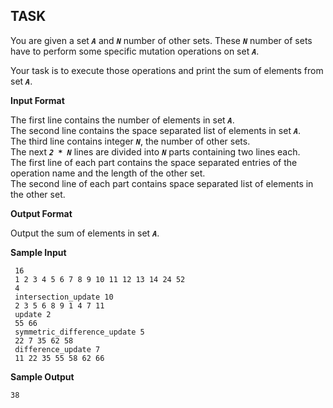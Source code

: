 ## TASK
You are given a set ***`A`*** and ***`N`*** number of other sets. These ***`N`*** number of sets have to perform some specific mutation operations on set ***`A`***.  

Your task is to execute those operations and print the sum of elements from set ***`A`***.  

**Input Format**

The first line contains the number of elements in set ***`A`***.  
The second line contains the space separated list of elements in set ***`A`***.  
The third line contains integer ***`N`***, the number of other sets.  
The next ***`2 * N`*** lines are divided into ***`N`*** parts containing two lines each.  
The first line of each part contains the space separated entries of the operation name and the length of the other set.  
The second line of each part contains space separated list of elements in the other set.  

**Output Format**

Output the sum of elements in set ***`A`***.  

**Sample Input**
```
 16
 1 2 3 4 5 6 7 8 9 10 11 12 13 14 24 52
 4
 intersection_update 10
 2 3 5 6 8 9 1 4 7 11
 update 2
 55 66
 symmetric_difference_update 5
 22 7 35 62 58
 difference_update 7
 11 22 35 55 58 62 66
 ```
**Sample Output**
```
38
```